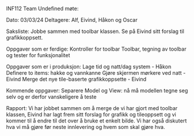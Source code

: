 INF112 Team Undefined møte:

Dato: 03/03/24 Deltagere: Alf, Eivind, Håkon og Oscar

Saksliste: 
    Jobbe sammen med toolbar klassen. 
    Se på Eivind sitt forslag til grafikkoppsett.

Oppgaver som er ferdige:
    Kontroller for toolbar
    Toolbar, tegning av toolbar og tester for funksjonalitet

Oppgaver som er i produksjon:
    Lage tid og natt/dag system - Håkon
    Definere to items: hakke og vannkanne
    Gjøre skjermen mørkere ved natt - Eivind
    Merge det nye tile-baserte grafikkoppsette - Eivind

Kommende oppgaver:
    Separere Model og View: nå må modellen tegne seg selv og er derfor vanskeligere å teste

Rapport:
    Vi har jobbet sammen om å merge de vi har gjort med toolbar klassen, Eivind har lagt frem sitt forslag for grafikk og tileoppsett og vi kommer til å endre til det over å bruke et enkelt bilde. Vi har også diskutert hva vi må gjøre før neste innlevering og hvem som skal gjøre hva.
